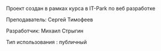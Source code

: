 Проект создан в рамках курса в IT-Park по веб разработке

Преподаватель: Сергей Тимофеев

Разработчик: Михаил Стрыгин

Тип использования : публичный
